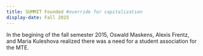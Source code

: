 ```yaml
---
title: SUMMIT Founded #override for capitalization
display-date: Fall 2015
---
```

In the begining of the fall semester 2015, Oswald Maskens, Alexis Frentz, and Maria Kuleshova realized there was a need for a student association for the MTE.